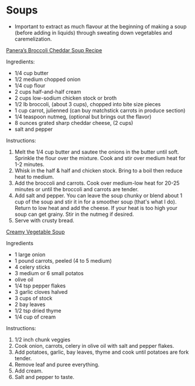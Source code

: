 # Soups

- Important to extract as much flavour at the beginning of making a soup (before adding in liquids) through sweating down vegetables and caremelization.

[Panera’s Broccoli Cheddar Soup Recipe](https://www.the-girl-who-ate-everything.com/panera-broccoli-cheese-soup/#recipe)

Ingredients:

- 1/4 cup butter
- 1/2 medium chopped onion
- 1/4 cup flour
- 2 cups half-and-half cream
- 2 cups low-sodium chicken stock or broth
- 1/2 lb broccoli, (about 3 cups), chopped into bite size pieces
- 1 cup carrot, julienned (can buy matchstick carrots in produce section)
- 1/4 teaspoon nutmeg, (optional but brings out the flavor)
- 8 ounces grated sharp cheddar cheese, (2 cups)
- salt and pepper

Instructions:

1. Melt the 1/4 cup butter and sautee the onions in the butter until soft. Sprinkle the flour over the mixture. Cook and stir over medium heat for 1-2 minutes.
2. Whisk in the half & half and chicken stock. Bring to a boil then reduce heat to medium.
3. Add the broccoli and carrots. Cook over medium-low heat for 20-25 minutes or until the broccoli and carrots are tender.
4. Add salt and pepper. You can leave the soup chunky or blend about 1 cup of the soup and stir it in for a smoother soup (that's what I do). Return to low heat and add the cheese. If your heat is too high your soup can get grainy. Stir in the nutmeg if desired.
5. Serve with crusty bread.

[Creamy Vegetable Soup](https://www.inspiredtaste.net/9603/creamy-vegetable-soup-recipe/)

Ingredients

- 1 large onion
- 1 pound carrots, peeled (4 to 5 medium)
- 4 celery sticks
- 3 medium or 6 small potatos
- olive oil
- 1/4 tsp pepper flakes
- 3 garlic cloves halved
- 3 cups of stock
- 2 bay leaves
- 1/2 tsp dried thyme
- 1/4 cup of cream

Instructions:

1. 1/2 inch chunk veggies
2. Cook onion, carrots, celery in olive oil with salt and pepper flakes.
3. Add potatoes, garlic, bay leaves, thyme and cook until potatoes are fork tender.
4. Remove leaf and puree everything.
5. Add cream.
6. Salt and pepper to taste.
